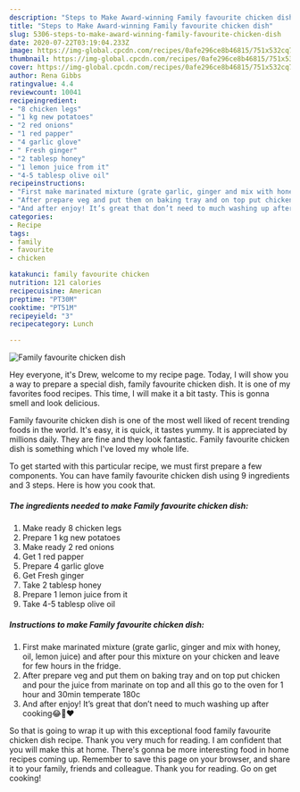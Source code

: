 ```yaml
---
description: "Steps to Make Award-winning Family favourite chicken dish"
title: "Steps to Make Award-winning Family favourite chicken dish"
slug: 5306-steps-to-make-award-winning-family-favourite-chicken-dish
date: 2020-07-22T03:19:04.233Z
image: https://img-global.cpcdn.com/recipes/0afe296ce8b46815/751x532cq70/family-favourite-chicken-dish-recipe-main-photo.jpg
thumbnail: https://img-global.cpcdn.com/recipes/0afe296ce8b46815/751x532cq70/family-favourite-chicken-dish-recipe-main-photo.jpg
cover: https://img-global.cpcdn.com/recipes/0afe296ce8b46815/751x532cq70/family-favourite-chicken-dish-recipe-main-photo.jpg
author: Rena Gibbs
ratingvalue: 4.4
reviewcount: 10041
recipeingredient:
- "8 chicken legs"
- "1 kg new potatoes"
- "2 red onions"
- "1 red papper"
- "4 garlic glove"
- " Fresh ginger"
- "2 tablesp honey"
- "1 lemon juice from it"
- "4-5 tablesp olive oil"
recipeinstructions:
- "First make marinated mixture (grate garlic, ginger and mix with honey, oil, lemon juice) and after pour this mixture on your chicken and leave for few hours in the fridge."
- "After prepare veg and put them on baking tray and on top put chicken and pour the juice from marinate on top and all this go to the oven for 1 hour and 30min temperate 180c"
- "And after enjoy! It’s great that don’t need to much washing up after cooking😂🤗❤️"
categories:
- Recipe
tags:
- family
- favourite
- chicken

katakunci: family favourite chicken 
nutrition: 121 calories
recipecuisine: American
preptime: "PT30M"
cooktime: "PT51M"
recipeyield: "3"
recipecategory: Lunch

---
```



![Family favourite chicken dish](https://img-global.cpcdn.com/recipes/0afe296ce8b46815/751x532cq70/family-favourite-chicken-dish-recipe-main-photo.jpg)

Hey everyone, it's Drew, welcome to my recipe page. Today, I will show you a way to prepare a special dish, family favourite chicken dish. It is one of my favorites food recipes. This time, I will make it a bit tasty. This is gonna smell and look delicious.

Family favourite chicken dish is one of the most well liked of recent trending foods in the world. It's easy, it is quick, it tastes yummy. It is appreciated by millions daily. They are fine and they look fantastic. Family favourite chicken dish is something which I've loved my whole life.




To get started with this particular recipe, we must first prepare a few components. You can have family favourite chicken dish using 9 ingredients and 3 steps. Here is how you cook that.

<!--inarticleads1-->

##### The ingredients needed to make Family favourite chicken dish:

1. Make ready 8 chicken legs
1. Prepare 1 kg new potatoes
1. Make ready 2 red onions
1. Get 1 red papper
1. Prepare 4 garlic glove
1. Get  Fresh ginger
1. Take 2 tablesp honey
1. Prepare 1 lemon juice from it
1. Take 4-5 tablesp olive oil




<!--inarticleads2-->

##### Instructions to make Family favourite chicken dish:

1. First make marinated mixture (grate garlic, ginger and mix with honey, oil, lemon juice) and after pour this mixture on your chicken and leave for few hours in the fridge.
1. After prepare veg and put them on baking tray and on top put chicken and pour the juice from marinate on top and all this go to the oven for 1 hour and 30min temperate 180c
1. And after enjoy! It’s great that don’t need to much washing up after cooking😂🤗❤️




So that is going to wrap it up with this exceptional food family favourite chicken dish recipe. Thank you very much for reading. I am confident that you will make this at home. There's gonna be more interesting food in home recipes coming up. Remember to save this page on your browser, and share it to your family, friends and colleague. Thank you for reading. Go on get cooking!
